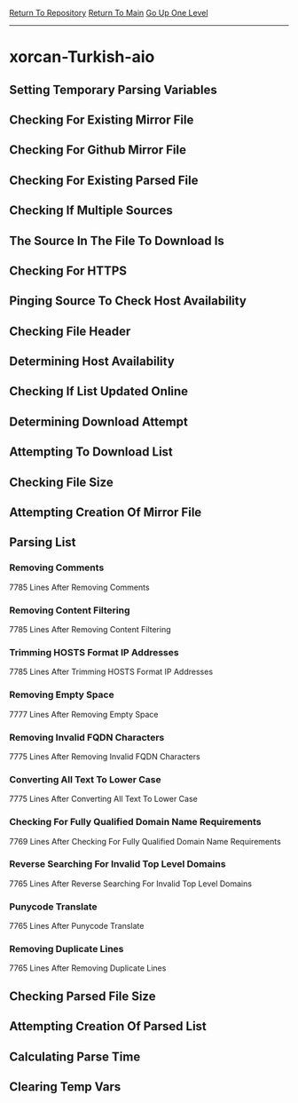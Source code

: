 [Return To Repository](https://github.com/deathbybandaid/piholeparser/)
[Return To Main](https://github.com/deathbybandaid/piholeparser/blob/master/RecentRunLogs/Mainlog.md)
[Go Up One Level](https://github.com/deathbybandaid/piholeparser/blob/master/RecentRunLogs/TopLevelScripts/30-Processing-External-Blacklists.md)
____________________________________
# xorcan-Turkish-aio
## Setting Temporary Parsing Variables
## Checking For Existing Mirror File
## Checking For Github Mirror File
## Checking For Existing Parsed File
## Checking If Multiple Sources
## The Source In The File To Download Is
## Checking For HTTPS
## Pinging Source To Check Host Availability
## Checking File Header
## Determining Host Availability
## Checking If List Updated Online
## Determining Download Attempt
## Attempting To Download List
## Checking File Size
## Attempting Creation Of Mirror File
## Parsing List
### Removing Comments
7785 Lines After Removing Comments
### Removing Content Filtering
7785 Lines After Removing Content Filtering
### Trimming HOSTS Format IP Addresses
7785 Lines After Trimming HOSTS Format IP Addresses
### Removing Empty Space
7777 Lines After Removing Empty Space
### Removing Invalid FQDN Characters
7775 Lines After Removing Invalid FQDN Characters
### Converting All Text To Lower Case
7775 Lines After Converting All Text To Lower Case
### Checking For Fully Qualified Domain Name Requirements
7769 Lines After Checking For Fully Qualified Domain Name Requirements
### Reverse Searching For Invalid Top Level Domains
7765 Lines After Reverse Searching For Invalid Top Level Domains
### Punycode Translate
7765 Lines After Punycode Translate
### Removing Duplicate Lines
7765 Lines After Removing Duplicate Lines
## Checking Parsed File Size
## Attempting Creation Of Parsed List
## Calculating Parse Time
## Clearing Temp Vars

